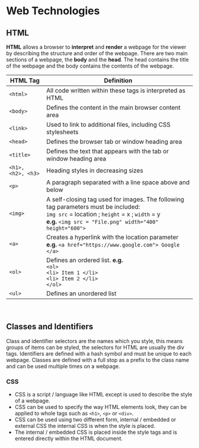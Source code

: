 # Web Technologies

## HTML
**HTML** allows a browser to **interpret** and **render** a webpage for the viewer by describing the structure and order of the webpage.
There are two main sections of a webpage, the **body** and the **head**. The head contains the title of the webpage and the body contains the contents of the webpage.

| HTML Tag  | Definition |
| ------------- | ------------- |
| ```<html>``` | All code written within these tags is interpreted as HTML |
| ```<body>``` | Defines the content in the main browser content area |
|```<link>```| Used to link to additional files, including CSS stylesheets |
|```<head>```| Defines the browser tab or window heading area |
|```<title>```| Defines the text that appears with the tab or window heading area |
|```<h1>, <h2>, <h3>```| Heading styles in decreasing sizes |
|```<p>```| A paragraph separated with a line space above and below |
|```<img>```| A self-closing tag used for images. The following tag parameters must be included: <br> ```img src``` = location ; ```height``` = x ; ```width``` = y <br> **e.g.** ```<img src = "File.png" width="400" height="600">``` |
|```<a>```| Creates a hyperlink with the location parameter <br> **e.g.** ```<a href="https://www.google.com"> Google </a>``` |
|```<ol>```| Defines an ordered list. **e.g.** <br> ```<ol>``` <br> ```<li> Item 1 </li>``` <br> ```<li> Item 2 </li>``` <br> ```</ol>``` |
|```<ul>```| Defines an unordered list |

<br>

## Classes and Identifiers
Class and identifier selectors are the names which you style, this means groups of items can be styled, the selectors for HTML are usually the div tags.
Identifiers are defined with a hash symbol and must be unique to each webpage.
Classes are defined with a full stop as a prefix to the class name and can be used multiple times on a webpage.

### CSS
- CSS is a script / language like HTML except is used to describe the style of a webpage.
- CSS can be used to specify the way HTML elements look, they can be applied to whole tags such as ```<h1>```, ```<p>``` or ```<div>```.
- CSS can be used using two different form, internal / embedded or external CSS the internal CSS is when the style is placed.
- The internal / embedded CSS is placed inside the style tags and is entered directly within the HTML document.
